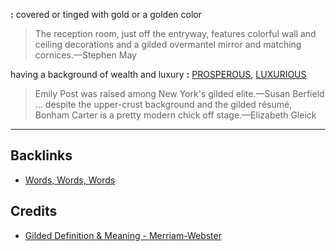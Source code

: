   

**:** covered or tinged with gold or a golden color


> The reception room, just off the entryway, features colorful wall and ceiling decorations and a gilded overmantel mirror and matching cornices.—Stephen May



having a background of wealth and luxury **:** [PROSPEROUS](https://www.merriam-webster.com/dictionary/prosperous), [LUXURIOUS](https://www.merriam-webster.com/dictionary/luxurious)

> Emily Post was raised among New York's gilded elite.—Susan Berfield
  … despite the upper-crust background and the gilded résumé, Bonham Carter is a pretty modern chick off stage.—Elizabeth Gleick


---
## Backlinks
- [Words, Words, Words](Words,%20Words,%20Words.md)

## Credits
- [Gilded Definition & Meaning - Merriam-Webster](https://www.merriam-webster.com/dictionary/gilded)
